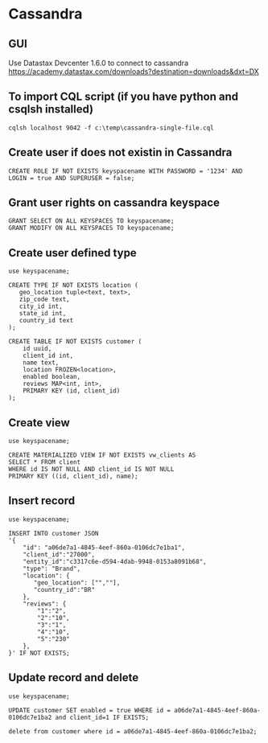 # Cassandra

## GUI
Use Datastax Devcenter 1.6.0 to connect to cassandra
https://academy.datastax.com/downloads?destination=downloads&dxt=DX

## To import CQL script (if you have python and csqlsh installed)
```
cqlsh localhost 9042 -f c:\temp\cassandra-single-file.cql
```

## Create user if does not existin in Cassandra
```
CREATE ROLE IF NOT EXISTS keyspacename WITH PASSWORD = '1234' AND LOGIN = true AND SUPERUSER = false;
```

## Grant user rights on cassandra keyspace
```
GRANT SELECT ON ALL KEYSPACES TO keyspacename;
GRANT MODIFY ON ALL KEYSPACES TO keyspacename;
```

## Create user defined type
```
use keyspacename;

CREATE TYPE IF NOT EXISTS location (
   geo_location tuple<text, text>,
   zip_code text,
   city_id int,
   state_id int,
   country_id text
);

CREATE TABLE IF NOT EXISTS customer (
	id uuid,
	client_id int,
	name text,
	location FROZEN<location>,
	enabled boolean,
	reviews MAP<int, int>,
	PRIMARY KEY (id, client_id)
);
```

## Create view
```
use keyspacename;

CREATE MATERIALIZED VIEW IF NOT EXISTS vw_clients AS
SELECT * FROM client
WHERE id IS NOT NULL AND client_id IS NOT NULL
PRIMARY KEY ((id, client_id), name);
```

## Insert record
```
use keyspacename;

INSERT INTO customer JSON
'{
    "id": "a06de7a1-4845-4eef-860a-0106dc7e1ba1",
    "client_id":"27000",
    "entity_id":"c3317c6e-d594-4dab-9948-0153a8091b68",
    "type": "Brand",
    "location": {
       "geo_location": ["",""],
       "country_id":"BR"
    },
    "reviews": {
        "1":"2",
        "2":"10",
        "3":"1",
        "4":"10",
        "5":"230"
    },
}' IF NOT EXISTS;

```

## Update record and delete
```
use keyspacename;

UPDATE customer SET enabled = true WHERE id = a06de7a1-4845-4eef-860a-0106dc7e1ba2 and client_id=1 IF EXISTS;

delete from customer where id = a06de7a1-4845-4eef-860a-0106dc7e1ba2;
```
